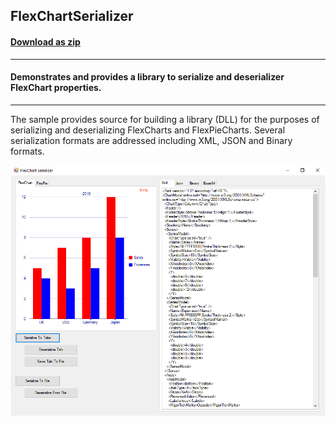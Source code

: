 ## FlexChartSerializer
#### [Download as zip](https://grapecity.github.io/DownGit/#/home?url=https://github.com/GrapeCity/ComponentOne-WinForms-Samples/tree/master/Next\FlexChart\CS\FlexChartSerializer\FlexChartSerializer)
____
#### Demonstrates and provides a library to serialize and deserializer FlexChart properties.
____
The sample provides source for building a library (DLL) for the purposes of serializing and deserializing FlexCharts and FlexPieCharts.
Several serialization formats are addressed including XML, JSON and Binary formats.

![screenshot](screenshot.png)
